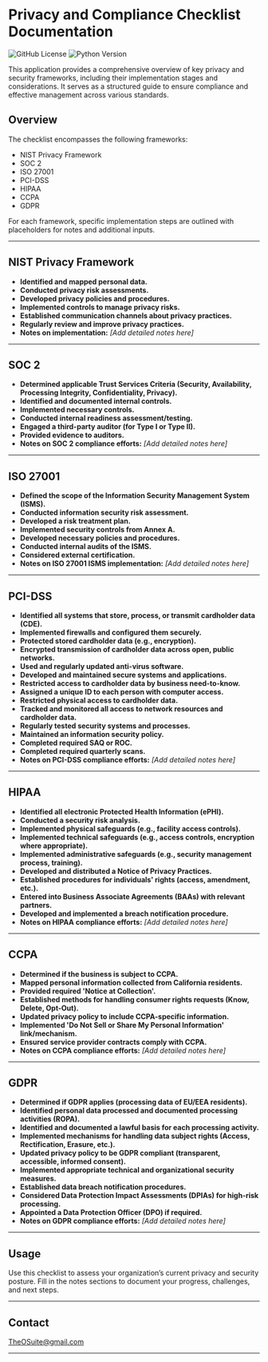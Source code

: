 # Privacy and Compliance Checklist Documentation

![GitHub License](https://img.shields.io/github/license/TheOSuite/oXSS)
![Python Version](https://img.shields.io/badge/python-3.13-blue)

This application provides a comprehensive overview of key privacy and security frameworks, including their implementation stages and considerations. 
It serves as a structured guide to ensure compliance and effective management across various standards.

## Overview

The checklist encompasses the following frameworks:
- NIST Privacy Framework
- SOC 2
- ISO 27001
- PCI-DSS
- HIPAA
- CCPA
- GDPR

For each framework, specific implementation steps are outlined with placeholders for notes and additional inputs.

---

## NIST Privacy Framework

- **Identified and mapped personal data.**
- **Conducted privacy risk assessments.**
- **Developed privacy policies and procedures.**
- **Implemented controls to manage privacy risks.**
- **Established communication channels about privacy practices.**
- **Regularly review and improve privacy practices.**
- **Notes on implementation:** _[Add detailed notes here]_

---

## SOC 2

- **Determined applicable Trust Services Criteria (Security, Availability, Processing Integrity, Confidentiality, Privacy).**
- **Identified and documented internal controls.**
- **Implemented necessary controls.**
- **Conducted internal readiness assessment/testing.**
- **Engaged a third-party auditor (for Type I or Type II).**
- **Provided evidence to auditors.**
- **Notes on SOC 2 compliance efforts:** _[Add detailed notes here]_

---

## ISO 27001

- **Defined the scope of the Information Security Management System (ISMS).**
- **Conducted information security risk assessment.**
- **Developed a risk treatment plan.**
- **Implemented security controls from Annex A.**
- **Developed necessary policies and procedures.**
- **Conducted internal audits of the ISMS.**
- **Considered external certification.**
- **Notes on ISO 27001 ISMS implementation:** _[Add detailed notes here]_

---

## PCI-DSS

- **Identified all systems that store, process, or transmit cardholder data (CDE).**
- **Implemented firewalls and configured them securely.**
- **Protected stored cardholder data (e.g., encryption).**
- **Encrypted transmission of cardholder data across open, public networks.**
- **Used and regularly updated anti-virus software.**
- **Developed and maintained secure systems and applications.**
- **Restricted access to cardholder data by business need-to-know.**
- **Assigned a unique ID to each person with computer access.**
- **Restricted physical access to cardholder data.**
- **Tracked and monitored all access to network resources and cardholder data.**
- **Regularly tested security systems and processes.**
- **Maintained an information security policy.**
- **Completed required SAQ or ROC.**
- **Completed required quarterly scans.**
- **Notes on PCI-DSS compliance efforts:** _[Add detailed notes here]_

---

## HIPAA

- **Identified all electronic Protected Health Information (ePHI).**
- **Conducted a security risk analysis.**
- **Implemented physical safeguards (e.g., facility access controls).**
- **Implemented technical safeguards (e.g., access controls, encryption where appropriate).**
- **Implemented administrative safeguards (e.g., security management process, training).**
- **Developed and distributed a Notice of Privacy Practices.**
- **Established procedures for individuals' rights (access, amendment, etc.).**
- **Entered into Business Associate Agreements (BAAs) with relevant partners.**
- **Developed and implemented a breach notification procedure.**
- **Notes on HIPAA compliance efforts:** _[Add detailed notes here]_

---

## CCPA

- **Determined if the business is subject to CCPA.**
- **Mapped personal information collected from California residents.**
- **Provided required 'Notice at Collection'.**
- **Established methods for handling consumer rights requests (Know, Delete, Opt-Out).**
- **Updated privacy policy to include CCPA-specific information.**
- **Implemented 'Do Not Sell or Share My Personal Information' link/mechanism.**
- **Ensured service provider contracts comply with CCPA.**
- **Notes on CCPA compliance efforts:** _[Add detailed notes here]_

---

## GDPR

- **Determined if GDPR applies (processing data of EU/EEA residents).**
- **Identified personal data processed and documented processing activities (ROPA).**
- **Identified and documented a lawful basis for each processing activity.**
- **Implemented mechanisms for handling data subject rights (Access, Rectification, Erasure, etc.).**
- **Updated privacy policy to be GDPR compliant (transparent, accessible, informed consent).**
- **Implemented appropriate technical and organizational security measures.**
- **Established data breach notification procedures.**
- **Considered Data Protection Impact Assessments (DPIAs) for high-risk processing.**
- **Appointed a Data Protection Officer (DPO) if required.**
- **Notes on GDPR compliance efforts:** _[Add detailed notes here]_

---

## Usage

Use this checklist to assess your organization’s current privacy and security posture. Fill in the notes sections to document your progress, challenges, and next steps.

---

## Contact

TheOSuite@gmail.com

---
